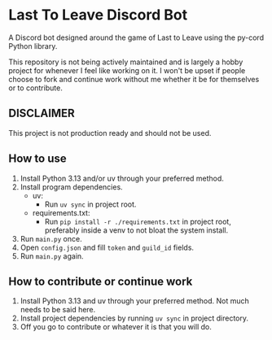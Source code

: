 # Last To Leave Discord Bot

A Discord bot designed around the game of Last to Leave using the py-cord Python library.

This repository is not being actively maintained and is largely a hobby project for whenever I feel like working on it.
I won't be upset if people choose to fork and continue work without me whether it be for themselves or to contribute.

## DISCLAIMER

This project is not production ready and should not be used.

## How to use

1. Install Python 3.13 and/or uv through your preferred method.
1. Install program dependencies.
    - uv:
        - Run `uv sync` in project root.
    - requirements.txt:
        - Run `pip install -r ./requirements.txt` in project root, preferably inside a venv to not bloat the system install.
1. Run `main.py` once.
1. Open `config.json` and fill `token` and `guild_id` fields.
1. Run `main.py` again.

## How to contribute or continue work

1. Install Python 3.13 and uv through your preferred method. Not much needs to be said here.
1. Install project dependencies by running `uv sync` in project directory.
1. Off you go to contribute or whatever it is that you will do.
